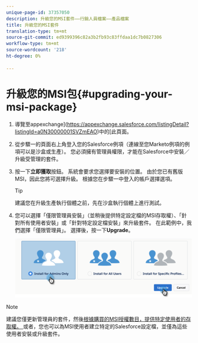```yaml
---
unique-page-id: 37357050
description: 升級您的MSI套件——行銷人員檔案——產品檔案
title: 升級您的MSI套件
translation-type: tm+mt
source-git-commit: ed9399396c82a3b2fb93c83ffdaa1dc7b0827306
workflow-type: tm+mt
source-wordcount: '218'
ht-degree: 0%

---
```



# 升級您的MSI包{#upgrading-your-msi-package}

1. 導覽至appexchange](https://appexchange.salesforce.com/listingDetail?listingId=a0N30000001SVZmEAO)中的[此頁面。

1. 從步驟一的頁面右上角登入您的Salesforce例項（連線至您Marketo例項的例項可以是沙盒或生產）。 您必須擁有管理員權限，才能在Salesforce中安裝／升級受管理的套件。

1. 按一下&#x200B;**立即獲取**&#x200B;按鈕。 系統會要求您選擇要安裝的位置。 由於您已有舊版MSI，因此您將可選擇升級。 根據您在步驟一中登入的帳戶選擇選項。

   >[!TIP]
   >
   >建議您在升級生產執行個體之前，先在沙盒執行個體上進行測試。

1. 您可以選擇「僅限管理員安裝」（並稍後提供特定設定檔的MSI存取權）、「針對所有使用者安裝」或「針對特定設定檔安裝」來升級套件。 在此範例中，我們選擇「僅限管理員」。 選擇後，按一下&#x200B;**Upgrade**。

   ![](assets/four.png)

>[!NOTE]
>
>建議您僅更新管理員的套件，然後[根據購買的MSI授權數目，提供特定使用者的存取權。 ](/help/marketo/product-docs/marketo-sales-insight/msi-for-salesforce/configuration/setting-up-sales-insight-for-your-team.md)或者，您也可以為MSI使用者建立特定的Salesforce設定檔，並僅為這些使用者安裝或升級套件。
